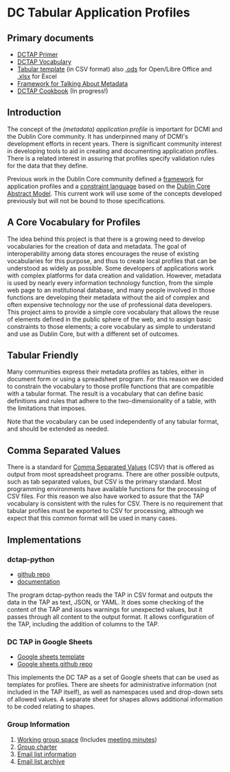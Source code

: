 
# DC Tabular Application Profiles

## Primary documents

* [DCTAP Primer](TAPprimer.md)
* [DCTAP Vocabulary](TAPvocabulary.md)
* [Tabular template](TAPtemplate.csv) (in CSV format) also [.ods](TAPtemplate.ods) for Open/Libre Office and [.xlsx](TAPtemplate.xlsx) for Excel
* [Framework for Talking About Metadata](talking_about_metadata.md)
* [DCTAP Cookbook](TAPCookbook.md) (In progress!)

## Introduction

The concept of the <em>(metadata) application profile</em> is important for DCMI and the Dublin Core community. It has underpinned many of DCMI's development efforts in recent years. There is significant community interest in developing tools to aid in creating and documenting application profiles. There is a related interest in assuring that profiles specify validation rules for the data that they define.  

Previous work in the Dublin Core community defined a [framework](/specifications/dublin-core/singapore-framework/) for application profiles and a [constraint language](http://www.dublincore.org/specifications/dublin-core/dc-dsp/) based on the [Dublin Core Abstract Model](http://www.dublincore.org/specifications/dublin-core/abstract-model/). This current work will use some of the concepts developed previously but will not be bound to those specifications.

## A Core Vocabulary for Profiles

The idea behind this project is that there is a growing need to develop vocabularies for the creation of data and metadata. The goal of interoperability among data stores encourages the reuse of existing vocabularies for this purpose, and thus to create local profiles that can be understood as widely as possible. Some developers of applications work with complex platforms for data creation and validation. However, metadata is used by nearly every information technology function, from the simple web page to an institutional database, and many people involved in those functions are developing their metadata without the aid of complex and often expensive technology nor the use of professional data developers. This project aims to provide a simple core vocabulary that allows the reuse of elements defined in the public sphere of the web, and to assign basic constraints to those elements; a core vocabulary as simple to understand and use as Dublin Core, but with a different set of outcomes. 

## Tabular Friendly

Many communities express their metadata profiles as tables, either in document form or using a spreadsheet program. For this reason we decided to constrain the vocabulary to those profile functions that are compatible with a tabular format. The result is a vocabulary that can define basic definitions and rules that adhere to the two-dimensionality of a table, with the limitations that imposes. 

Note that the vocabulary can be used independently of any tabular format, and should be extended as needed.

## Comma Separated Values

There is a standard for [Comma Separated Values](https://tools.ietf.org/html/rfc4180) (CSV) that is offered as output from most spreadsheet programs. There are other possible outputs, such as tab separated values, but CSV is the primary standard. Most programming environments have available functions for the processing of CSV files. For this reason we also have worked to assure that the TAP vocabulary is consistent with the rules for CSV. There is no requirement that tabular profiles must be exported to CSV for processing, although we expect that this common format will be used in many cases.

## Implementations

### dctap-python
* [github repo](https://github.com/dcmi/dctap-python)
* [documentation](https://dctap-python.readthedocs.io/en/latest/)

The program dctap-python reads the TAP in CSV format and outputs the data in the TAP as text, JSON, or YAML. It does some checking of the content of the TAP and issues warnings for unexpected values, but it passes through all content to the output format. It allows configuration of the TAP, including the addition of columns to the TAP.

### DC TAP in Google Sheets
* [Google sheets template](https://docs.google.com/spreadsheets/d/1ohs8SNQz1UZcshi6U_C3RmJyvy4CLD2uOiWIDriPhn4/edit#gid=2023115699)
* [Google sheets github repo](https://github.com/philbarker/DCTAPTemplateForGoogleSheets)

This implements the DC TAP as a set of Google sheets that can be used as templates for profiles. There are sheets for administrative information (not included in the TAP itself), as well as namespaces used and drop-down sets of allowed values. A separate sheet for shapes allows additional information to be coded relating to shapes.

### Group Information
1. [Working group space](https://github.com/dcmi/dcap/blob/master/README.md) (Includes [meeting minutes](https://github.com/dcmi/dcap/tree/master/meetings))
1. [Group charter](http://www.dublincore.org/groups/application_profiles_ig/)
1. [Email list information](https://lists.dublincore.org/mailman/listinfo/application-profiles-ig)
1. [Email list archive](https://lists.dublincore.org/pipermail/application-profiles-ig/)



